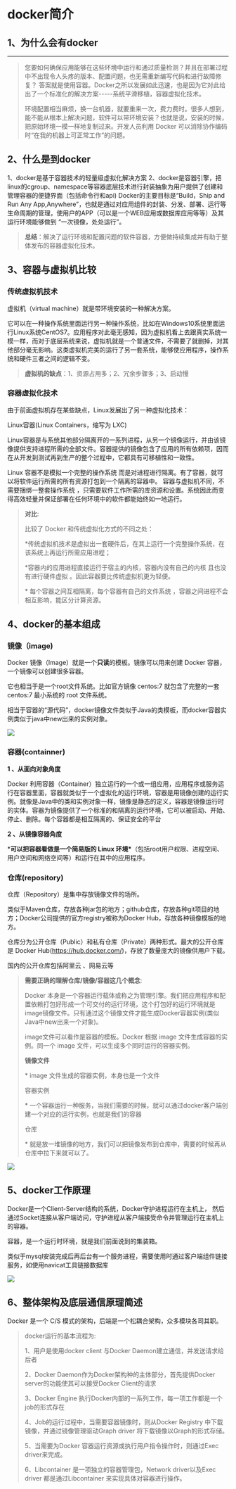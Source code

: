# docker简介

##  1、为什么会有docker

***

> 您要如何确保应用能够在这些环境中运行和通过质量检测？并且在部署过程中不出现令人头疼的版本、配置问题，也无需重新编写代码和进行故障修复？
> 答案就是使用容器。Docker之所以发展如此迅速，也是因为它对此给出了一个标准化的解决方案-----系统平滑移植，容器虚拟化技术。
>
> 环境配置相当麻烦，换一台机器，就要重来一次，费力费时。很多人想到，能不能从根本上解决问题，软件可以带环境安装？也就是说，安装的时候，把原始环境一模一样地复制过来。开发人员利用 Docker 可以消除协作编码时“在我的机器上可正常工作”的问题。



##  2、什么是到docker

1、docker是基于容器技术的轻量级虚拟化解决方案
2、docker是容器引擎，把linux的cgroup、namespace等容器底层技术进行封装抽象为用户提供了创建和管理容器的便捷界面（包括命令行和api)
Docker的主要目标是“Build，Ship and Run Any App,Anywhere”，也就是通过对应用组件的封装、分发、部署、运行等生命周期的管理，使用户的APP（可以是一个WEB应用或数据库应用等等）及其运行环境能够做到 “一次镜像，处处运行”。 

> **总结**：解决了运行环境和配置问题的软件容器，方便做持续集成并有助于整体发布的容器虚拟化技术。

## 3、容器与虚拟机比较

### 传统虚拟机技术

虚拟机（virtual machine）就是带环境安装的一种解决方案。 

它可以在一种操作系统里面运行另一种操作系统，比如在Windows10系统里面运行Linux系统CentOS7。应用程序对此毫无感知，因为虚拟机看上去跟真实系统一模一样，而对于底层系统来说，虚拟机就是一个普通文件，不需要了就删掉，对其他部分毫无影响。这类虚拟机完美的运行了另一套系统，能够使应用程序，操作系统和硬件三者之间的逻辑不变。 

> **虚拟机的缺点**：1、资源占用多；2、冗余步骤多；3、启动慢 

### 容器虚拟化技术

由于前面虚拟机存在某些缺点，Linux发展出了另一种虚拟化技术： 

Linux容器(Linux Containers，缩写为 LXC) 

Linux容器是与系统其他部分隔离开的一系列进程，从另一个镜像运行，并由该镜像提供支持进程所需的全部文件。容器提供的镜像包含了应用的所有依赖项，因而在从开发到测试再到生产的整个过程中，它都具有可移植性和一致性。 

Linux 容器不是模拟一个完整的操作系统 而是对进程进行隔离。有了容器，就可以将软件运行所需的所有资源打包到一个隔离的容器中。 容器与虚拟机不同，不需要捆绑一整套操作系统 ，只需要软件工作所需的库资源和设置。系统因此而变得高效轻量并保证部署在任何环境中的软件都能始终如一地运行。



> **对比**:
>
> 比较了 Docker 和传统虚拟化方式的不同之处：
>
> *传统虚拟机技术是虚拟出一套硬件后，在其上运行一个完整操作系统，在该系统上再运行所需应用进程； 
>
> *容器内的应用进程直接运行于宿主的内核，容器内没有自己的内核 且也没有进行硬件虚拟 。因此容器要比传统虚拟机更为轻便。 
>
> \* 每个容器之间互相隔离，每个容器有自己的文件系统 ，容器之间进程不会相互影响，能区分计算资源。 

## 4、docker的基本组成

###  镜像（image)

Docker 镜像（Image）就是一个**只读**的模板。镜像可以用来创建 Docker 容器，一个镜像可以创建很多容器。

它也相当于是一个root文件系统。比如官方镜像 centos:7 就包含了完整的一套 centos:7 最小系统的 root 文件系统。

相当于容器的“源代码”，docker镜像文件类似于Java的类模板，而docker容器实例类似于java中new出来的实例对象。

![](https://cdn.jsdelivr.net/gh/fhwlnetwork/blos_imgs/img/20220203114203.png)

### 容器(containner)

**1 、从面向对象角度**

Docker 利用容器（Container）独立运行的一个或一组应用，应用程序或服务运行在容器里面，容器就类似于一个虚拟化的运行环境，容器是用镜像创建的运行实例。就像是Java中的类和实例对象一样，镜像是静态的定义，容器是镜像运行时的实体。容器为镜像提供了一个标准的和隔离的运行环境，它可以被启动、开始、停止、删除。每个容器都是相互隔离的、保证安全的平台

**2 、从镜像容器角度**

***可以把容器看做是一个简易版的 Linux 环境\***（包括root用户权限、进程空间、用户空间和网络空间等）和运行在其中的应用程序。

### 仓库(repository)

仓库（Repository）是集中存放镜像文件的场所。

类似于Maven仓库，存放各种jar包的地方；github仓库，存放各种git项目的地方；Docker公司提供的官方registry被称为Docker Hub，存放各种镜像模板的地方。

仓库分为公开仓库（Public）和私有仓库（Private）两种形式。最大的公开仓库是 Docker Hub(https://hub.docker.com/)，存放了数量庞大的镜像供用户下载。

国内的公开仓库包括阿里云 、网易云等

>**需要正确的理解仓库/镜像/容器这几个概念**:
>
>Docker 本身是一个容器运行载体或称之为管理引擎。我们把应用程序和配置依赖打包好形成一个可交付的运行环境，这个打包好的运行环境就是image镜像文件。只有通过这个镜像文件才能生成Docker容器实例(类似Java中new出来一个对象)。
>
>image文件可以看作是容器的模板。Docker 根据 image 文件生成容器的实例。同一个 image 文件，可以生成多个同时运行的容器实例。
>
>**镜像文件**
>
>\*  image 文件生成的容器实例，本身也是一个文件
>
>容器实例
>
>\*  一个容器运行一种服务，当我们需要的时候，就可以通过docker客户端创建一个对应的运行实例，也就是我们的容器
>
>仓库
>
>\* 就是放一堆镜像的地方，我们可以把镜像发布到仓库中，需要的时候再从仓库中拉下来就可以了。
>
>

![](https://cdn.jsdelivr.net/gh/fhwlnetwork/blos_imgs/img/20220203115026.png)

## 5、docker工作原理

Docker是一个Client-Server结构的系统，Docker守护进程运行在主机上， 然后通过Socket连接从客户端访问，守护进程从客户端接受命令并管理运行在主机上的容器。 

容器，是一个运行时环境，就是我们前面说到的集装箱。

类似于mysql安装完成后再后台有一个服务进程，需要使用时通过客户端组件链接服务，如使用navicat工具链接数据库

![](https://cdn.jsdelivr.net/gh/fhwlnetwork/blos_imgs/img/202202031201393.png)



## 6、整体架构及底层通信原理简述

Docker 是一个 C/S 模式的架构，后端是一个松耦合架构，众多模块各司其职。 

> docker运行的基本流程为:
>
> 1、用户是使用docker client 与Docker Daemon建立通信，并发送请求给后者
>
> 2、Docker Daemon作为Docker架构种的主体部分，首先提供Docker server的功能使其可以接受Docker Client的请求
>
> 3、Docker Engine 执行Docker内部的一系列工作，每一项工作都是一个job的形式存在
>
> 4、Job的运行过程中，当需要容器镜像时，则从Docker Registry 中下载镜像，并通过镜像管理驱动Graph driver 将下载镜像以Graph的形式存储。
>
> 5、当需要为Docker 容器运行资源或执行用户指令操作时，则通过Exec driver来完成。
>
> 6、Libcontainer 是一项独立的容器管理包，Network driver以及Exec driver 都是通过Libcontainer 来实现具体对容器进行操作。

